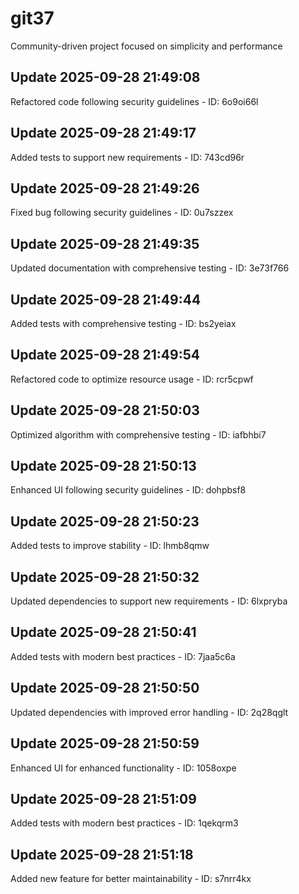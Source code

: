 # git37
Community-driven project focused on simplicity and performance

## Update 2025-09-28 21:49:08
Refactored code following security guidelines - ID: 6o9oi66l


## Update 2025-09-28 21:49:17
Added tests to support new requirements - ID: 743cd96r


## Update 2025-09-28 21:49:26
Fixed bug following security guidelines - ID: 0u7szzex


## Update 2025-09-28 21:49:35
Updated documentation with comprehensive testing - ID: 3e73f766


## Update 2025-09-28 21:49:44
Added tests with comprehensive testing - ID: bs2yeiax


## Update 2025-09-28 21:49:54
Refactored code to optimize resource usage - ID: rcr5cpwf


## Update 2025-09-28 21:50:03
Optimized algorithm with comprehensive testing - ID: iafbhbi7


## Update 2025-09-28 21:50:13
Enhanced UI following security guidelines - ID: dohpbsf8


## Update 2025-09-28 21:50:23
Added tests to improve stability - ID: lhmb8qmw


## Update 2025-09-28 21:50:32
Updated dependencies to support new requirements - ID: 6lxpryba


## Update 2025-09-28 21:50:41
Added tests with modern best practices - ID: 7jaa5c6a


## Update 2025-09-28 21:50:50
Updated dependencies with improved error handling - ID: 2q28qglt


## Update 2025-09-28 21:50:59
Enhanced UI for enhanced functionality - ID: 1058oxpe


## Update 2025-09-28 21:51:09
Added tests with modern best practices - ID: 1qekqrm3


## Update 2025-09-28 21:51:18
Added new feature for better maintainability - ID: s7nrr4kx

